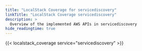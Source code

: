```yaml
---
title: "LocalStack Coverage for servicediscovery"
linkTitle: "LocalStack Coverage servicediscovery"
description: >
  Overview of the implemented AWS APIs in servicediscovery
hide_readingtime: true
---
```


{{< localstack_coverage service="servicediscovery" >}}

